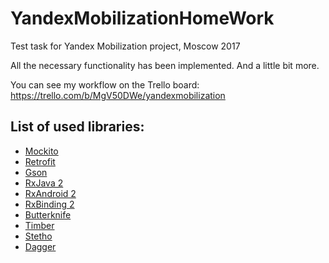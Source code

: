 # YandexMobilizationHomeWork
Test task for Yandex Mobilization project, Moscow 2017

All the necessary functionality has been implemented. And a little bit more.

You can see my workflow on the Trello board: https://trello.com/b/MgV50DWe/yandexmobilization

## List of used libraries:
- [Mockito](https://github.com/mockito/mockito)
- [Retrofit](https://github.com/square/retrofit)
- [Gson](https://github.com/google/gson)
- [RxJava 2](https://github.com/ReactiveX/RxJava)
- [RxAndroid 2](https://github.com/ReactiveX/RxAndroid)
- [RxBinding 2](https://github.com/JakeWharton/RxBinding)
- [Butterknife](https://github.com/JakeWharton/butterknife)
- [Timber](https://github.com/JakeWharton/timber)
- [Stetho](https://github.com/facebook/stetho)
- [Dagger](https://github.com/google/dagger)
